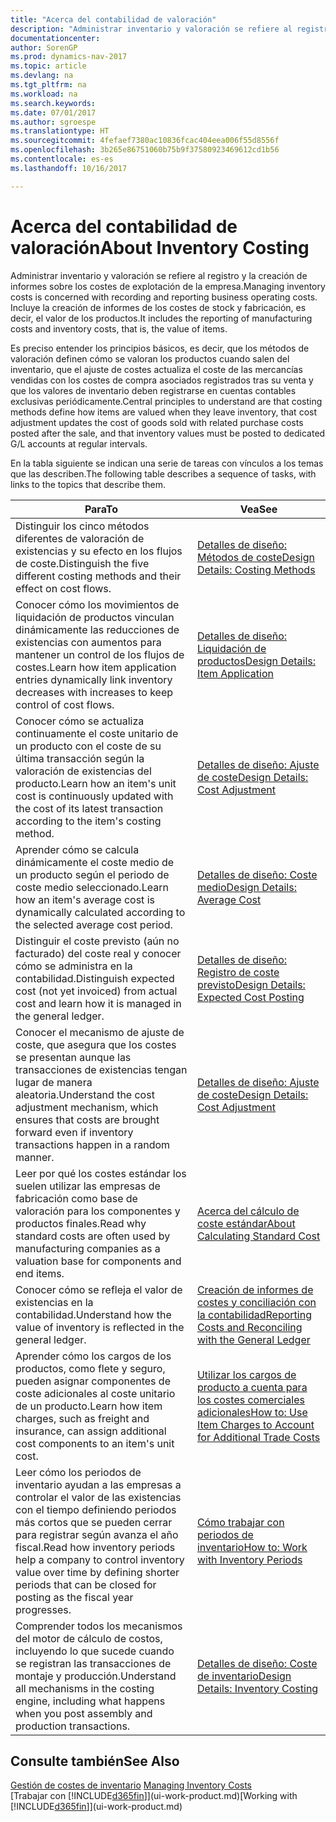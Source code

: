 ```yaml
---
title: "Acerca del contabilidad de valoración"
description: "Administrar inventario y valoración se refiere al registro y la creación de informes sobre los costes de explotación de la empresa. Incluye la creación de informes de los costes de stock y fabricación, es decir, el valor de los productos."
documentationcenter: 
author: SorenGP
ms.prod: dynamics-nav-2017
ms.topic: article
ms.devlang: na
ms.tgt_pltfrm: na
ms.workload: na
ms.search.keywords: 
ms.date: 07/01/2017
ms.author: sgroespe
ms.translationtype: HT
ms.sourcegitcommit: 4fefaef7380ac10836fcac404eea006f55d8556f
ms.openlocfilehash: 3b265e86751060b75b9f37580923469612cd1b56
ms.contentlocale: es-es
ms.lasthandoff: 10/16/2017

---
```

# <a name="about-inventory-costing"></a><span data-ttu-id="5b84f-104">Acerca del contabilidad de valoración</span><span class="sxs-lookup"><span data-stu-id="5b84f-104">About Inventory Costing</span></span>
<span data-ttu-id="5b84f-105">Administrar inventario y valoración se refiere al registro y la creación de informes sobre los costes de explotación de la empresa.</span><span class="sxs-lookup"><span data-stu-id="5b84f-105">Managing inventory costs is concerned with recording and reporting business operating costs.</span></span> <span data-ttu-id="5b84f-106">Incluye la creación de informes de los costes de stock y fabricación, es decir, el valor de los productos.</span><span class="sxs-lookup"><span data-stu-id="5b84f-106">It includes the reporting of manufacturing costs and inventory costs, that is, the value of items.</span></span>  

 <span data-ttu-id="5b84f-107">Es preciso entender los principios básicos, es decir, que los métodos de valoración definen cómo se valoran los productos cuando salen del inventario, que el ajuste de costes actualiza el coste de las mercancías vendidas con los costes de compra asociados registrados tras su venta y que los valores de inventario deben registrarse en cuentas contables exclusivas periódicamente.</span><span class="sxs-lookup"><span data-stu-id="5b84f-107">Central principles to understand are that costing methods define how items are valued when they leave inventory, that cost adjustment updates the cost of goods sold with related purchase costs posted after the sale, and that inventory values must be posted to dedicated G/L accounts at regular intervals.</span></span>  

 <span data-ttu-id="5b84f-108">En la tabla siguiente se indican una serie de tareas con vínculos a los temas que las describen.</span><span class="sxs-lookup"><span data-stu-id="5b84f-108">The following table describes a sequence of tasks, with links to the topics that describe them.</span></span>   

|<span data-ttu-id="5b84f-109">**Para**</span><span class="sxs-lookup"><span data-stu-id="5b84f-109">**To**</span></span>|<span data-ttu-id="5b84f-110">**Vea**</span><span class="sxs-lookup"><span data-stu-id="5b84f-110">**See**</span></span>|  
|------------|-------------|  
|<span data-ttu-id="5b84f-111">Distinguir los cinco métodos diferentes de valoración de existencias y su efecto en los flujos de coste.</span><span class="sxs-lookup"><span data-stu-id="5b84f-111">Distinguish the five different costing methods and their effect on cost flows.</span></span>|[<span data-ttu-id="5b84f-112">Detalles de diseño: Métodos de coste</span><span class="sxs-lookup"><span data-stu-id="5b84f-112">Design Details: Costing Methods</span></span>](design-details-costing-methods.md)|  
|<span data-ttu-id="5b84f-113">Conocer cómo los movimientos de liquidación de productos vinculan dinámicamente las reducciones de existencias con aumentos para mantener un control de los flujos de costes.</span><span class="sxs-lookup"><span data-stu-id="5b84f-113">Learn how item application entries dynamically link inventory decreases with increases to keep control of cost flows.</span></span>|[<span data-ttu-id="5b84f-114">Detalles de diseño: Liquidación de productos</span><span class="sxs-lookup"><span data-stu-id="5b84f-114">Design Details: Item Application</span></span>](design-details-item-application.md)|  
|<span data-ttu-id="5b84f-115">Conocer cómo se actualiza continuamente el coste unitario de un producto con el coste de su última transacción según la valoración de existencias del producto.</span><span class="sxs-lookup"><span data-stu-id="5b84f-115">Learn how an item's unit cost is continuously updated with the cost of its latest transaction according to the item's costing method.</span></span>|[<span data-ttu-id="5b84f-116">Detalles de diseño: Ajuste de coste</span><span class="sxs-lookup"><span data-stu-id="5b84f-116">Design Details: Cost Adjustment</span></span>](design-details-cost-adjustment.md)|  
|<span data-ttu-id="5b84f-117">Aprender cómo se calcula dinámicamente el coste medio de un producto según el periodo de coste medio seleccionado.</span><span class="sxs-lookup"><span data-stu-id="5b84f-117">Learn how an item's average cost is dynamically calculated according to the selected average cost period.</span></span>|[<span data-ttu-id="5b84f-118">Detalles de diseño: Coste medio</span><span class="sxs-lookup"><span data-stu-id="5b84f-118">Design Details: Average Cost</span></span>](design-details-average-cost.md)|  
|<span data-ttu-id="5b84f-119">Distinguir el coste previsto (aún no facturado) del coste real y conocer cómo se administra en la contabilidad.</span><span class="sxs-lookup"><span data-stu-id="5b84f-119">Distinguish expected cost (not yet invoiced) from actual cost and learn how it is managed in the general ledger.</span></span>|[<span data-ttu-id="5b84f-120">Detalles de diseño: Registro de coste previsto</span><span class="sxs-lookup"><span data-stu-id="5b84f-120">Design Details: Expected Cost Posting</span></span>](design-details-expected-cost-posting.md)|  
|<span data-ttu-id="5b84f-121">Conocer el mecanismo de ajuste de coste, que asegura que los costes se presentan aunque las transacciones de existencias tengan lugar de manera aleatoria.</span><span class="sxs-lookup"><span data-stu-id="5b84f-121">Understand the cost adjustment mechanism, which ensures that costs are brought forward even if inventory transactions happen in a random manner.</span></span>|[<span data-ttu-id="5b84f-122">Detalles de diseño: Ajuste de coste</span><span class="sxs-lookup"><span data-stu-id="5b84f-122">Design Details: Cost Adjustment</span></span>](design-details-cost-adjustment.md)|  
|<span data-ttu-id="5b84f-123">Leer por qué los costes estándar los suelen utilizar las empresas de fabricación como base de valoración para los componentes y productos finales.</span><span class="sxs-lookup"><span data-stu-id="5b84f-123">Read why standard costs are often used by manufacturing companies as a valuation base for components and end items.</span></span>|[<span data-ttu-id="5b84f-124">Acerca del cálculo de coste estándar</span><span class="sxs-lookup"><span data-stu-id="5b84f-124">About Calculating Standard Cost</span></span>](finance-about-calculating-standard-cost.md)|  
|<span data-ttu-id="5b84f-125">Conocer cómo se refleja el valor de existencias en la contabilidad.</span><span class="sxs-lookup"><span data-stu-id="5b84f-125">Understand how the value of inventory is reflected in the general ledger.</span></span>|[<span data-ttu-id="5b84f-126">Creación de informes de costes y conciliación con la contabilidad</span><span class="sxs-lookup"><span data-stu-id="5b84f-126">Reporting Costs and Reconciling with the General Ledger</span></span>](finance-report-costs-and-reconcile-with-the-general-ledger.md)|  
|<span data-ttu-id="5b84f-127">Aprender cómo los cargos de los productos, como flete y seguro, pueden asignar componentes de coste adicionales al coste unitario de un producto.</span><span class="sxs-lookup"><span data-stu-id="5b84f-127">Learn how item charges, such as freight and insurance, can assign additional cost components to an item's unit cost.</span></span>|[<span data-ttu-id="5b84f-128">Utilizar los cargos de producto a cuenta para los costes comerciales adicionales</span><span class="sxs-lookup"><span data-stu-id="5b84f-128">How to: Use Item Charges to Account for Additional Trade Costs</span></span>](payables-how-assign-item-charges.md)|  
|<span data-ttu-id="5b84f-129">Leer cómo los periodos de inventario ayudan a las empresas a controlar el valor de las existencias con el tiempo definiendo periodos más cortos que se pueden cerrar para registrar según avanza el año fiscal.</span><span class="sxs-lookup"><span data-stu-id="5b84f-129">Read how inventory periods help a company to control inventory value over time by defining shorter periods that can be closed for posting as the fiscal year progresses.</span></span>|[<span data-ttu-id="5b84f-130">Cómo trabajar con periodos de inventario</span><span class="sxs-lookup"><span data-stu-id="5b84f-130">How to: Work with Inventory Periods</span></span>](finance-how-to-work-with-inventory-periods.md)|  
|<span data-ttu-id="5b84f-131">Comprender todos los mecanismos del motor de cálculo de costos, incluyendo lo que sucede cuando se registran las transacciones de montaje y producción.</span><span class="sxs-lookup"><span data-stu-id="5b84f-131">Understand all mechanisms in the costing engine, including what happens when you post assembly and production transactions.</span></span>|[<span data-ttu-id="5b84f-132">Detalles de diseño: Coste de inventario</span><span class="sxs-lookup"><span data-stu-id="5b84f-132">Design Details: Inventory Costing</span></span>](design-details-inventory-costing.md)|

## <a name="see-also"></a><span data-ttu-id="5b84f-133">Consulte también</span><span class="sxs-lookup"><span data-stu-id="5b84f-133">See Also</span></span>
<span data-ttu-id="5b84f-134">[Gestión de costes de inventario](finance-manage-inventory-costs.md)  </span><span class="sxs-lookup"><span data-stu-id="5b84f-134">[Managing Inventory Costs](finance-manage-inventory-costs.md)  </span></span>  
<span data-ttu-id="5b84f-135">[Trabajar con [!INCLUDE[d365fin](includes/d365fin_md.md)]](ui-work-product.md)</span><span class="sxs-lookup"><span data-stu-id="5b84f-135">[Working with [!INCLUDE[d365fin](includes/d365fin_md.md)]](ui-work-product.md)</span></span>

